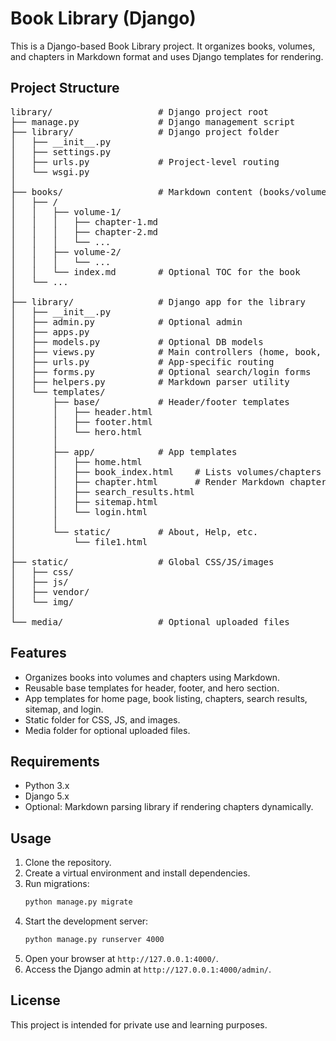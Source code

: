 # Book Library (Django)

This is a Django-based Book Library project. It organizes books, volumes, and chapters in Markdown format and uses Django templates for rendering.

## Project Structure

<pre>library/                    # Django project root
├── manage.py               # Django management script
├── library/                # Django project folder
│   ├── __init__.py
│   ├── settings.py
│   ├── urls.py             # Project-level routing
│   └── wsgi.py
│
├── books/                  # Markdown content (books/volume/chapter)
│   ├── <book_name>/
│   │   ├── volume-1/
│   │   │   ├── chapter-1.md
│   │   │   ├── chapter-2.md
│   │   │   └── ...
│   │   ├── volume-2/
│   │   │   └── ...
│   │   └── index.md        # Optional TOC for the book
│   └── ...
│
├── library/                # Django app for the library
│   ├── __init__.py
│   ├── admin.py            # Optional admin
│   ├── apps.py
│   ├── models.py           # Optional DB models
│   ├── views.py            # Main controllers (home, book, chapter, search)
│   ├── urls.py             # App-specific routing
│   ├── forms.py            # Optional search/login forms
│   ├── helpers.py          # Markdown parser utility
│   └── templates/
│       ├── base/           # Header/footer templates
│       │   ├── header.html
│       │   ├── footer.html
│       │   └── hero.html
│       │
│       ├── app/            # App templates
│       │   ├── home.html
│       │   ├── book_index.html    # Lists volumes/chapters
│       │   ├── chapter.html       # Render Markdown chapter
│       │   ├── search_results.html
│       │   ├── sitemap.html
│       │   └── login.html
│       │
│       └── static/         # About, Help, etc.
│           └── file1.html
│
├── static/                 # Global CSS/JS/images
│   ├── css/
│   ├── js/
│   ├── vendor/
│   └── img/
│
└── media/                  # Optional uploaded files</pre>

## Features

- Organizes books into volumes and chapters using Markdown.
- Reusable base templates for header, footer, and hero section.
- App templates for home page, book listing, chapters, search results, sitemap, and login.
- Static folder for CSS, JS, and images.
- Media folder for optional uploaded files.

## Requirements

- Python 3.x
- Django 5.x
- Optional: Markdown parsing library if rendering chapters dynamically.

## Usage

1. Clone the repository.
2. Create a virtual environment and install dependencies.
3. Run migrations:
   ```bash
   python manage.py migrate
   ```
4. Start the development server:
   ```bash
   python manage.py runserver 4000
   ```
5. Open your browser at `http://127.0.0.1:4000/`.
6. Access the Django admin at `http://127.0.0.1:4000/admin/`.

## License

This project is intended for private use and learning purposes.